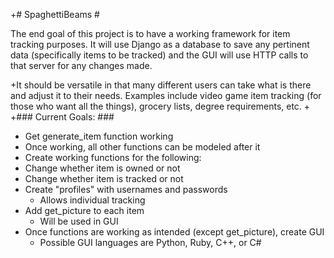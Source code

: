 +# SpaghettiBeams #
  
  The end goal of this project is to have a working framework for item tracking purposes. It will use Django as a database to save any pertinent data (specifically items to be tracked) and the GUI will use HTTP calls to that server for any changes made.
  
+It should be versatile in that many different users can take what is there and adjust it to their needs. Examples include video game item tracking (for those who want all the things), grocery lists, degree requirements, etc.
 +
 +### Current Goals: ###
  * Get generate_item function working
   * Once working, all other functions can be modeled after it
  * Create working functions for the following:
   * Change whether item is owned or not
   * Change whether item is tracked or not
   * Create "profiles" with usernames and passwords
     * Allows individual tracking
 * Add get_picture to each item
   * Will be used in GUI
 * Once functions are working as intended (except get_picture), create GUI
   * Possible GUI languages are Python, Ruby, C++, or C#
